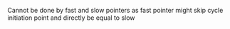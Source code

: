 Cannot be done by fast and slow pointers as fast pointer might skip cycle initiation point and directly be equal to slow